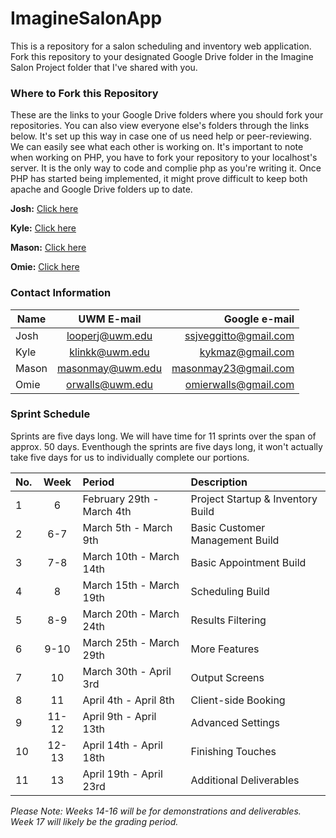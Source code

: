# ImagineSalonApp
This is a repository for a salon scheduling and inventory web application. Fork this repository to your designated Google Drive folder in the Imagine Salon Project folder that I've shared with you. 

### Where to Fork this Repository
These are the links to your Google Drive folders where you should fork your repositories. You can also view everyone else's folders through the links below. It's set up this way in case one of us need help or peer-reviewing. We can easily see what each other is working on. It's important to note when working on PHP, you have to fork your repository to your localhost's server. It is the only way to code and complie php as you're writing it. Once PHP has started being implemented, it might prove difficult to keep both apache and Google Drive folders up to date. 

**Josh:**  [Click here](https://drive.google.com/open?id=0B-j9IeoToBudNUd6TlZfaVNXblU)

**Kyle:**  [Click here](https://drive.google.com/open?id=0B-j9IeoToBudbzRteVFJaVIxT0U)

**Mason:** [Click here](https://drive.google.com/open?id=0B-j9IeoToBudOVVOa3B3aWY5SVE)

**Omie:**  [Click here](https://drive.google.com/open?id=0B-j9IeoToBudVDNqYlFNaC1vMTA)

### Contact Information

| Name   | UWM E-mail       | Google e-mail         |
| ------ |:----------------:| ---------------------:|
| Josh   | looperj@uwm.edu  | ssjveggitto@gmail.com |
| Kyle   | klinkk@uwm.edu   | kykmaz@gmail.com      |
| Mason  | masonmay@uwm.edu | masonmay23@gmail.com  |
| Omie   | orwalls@uwm.edu  | omierwalls@gmail.com  |

### Sprint Schedule

Sprints are five days long. We will have time for 11 sprints over the span of approx. 50 days. Eventhough the sprints are five days long, it won't actually take five days for us to individually complete our portions. 

| No. | Week | Period                    | Description 
| --- |:---: | :------------------------ | :-------------------------------- |
| 1   | 6    | February 29th - March 4th | Project Startup & Inventory Build |
| 2   | 6-7  | March 5th  - March 9th    | Basic Customer Management Build   |
| 3   | 7-8  | March 10th - March 14th   | Basic Appointment Build           |
| 4   | 8    | March 15th - March 19th   | Scheduling Build                  |
| 5   | 8-9  | March 20th - March 24th   | Results Filtering                 |
| 6   | 9-10 | March 25th - March 29th   | More Features                     |
| 7   | 10   | March 30th - April 3rd    | Output Screens                    |
| 8   | 11   | April 4th  - April 8th    | Client-side Booking               |
| 9   | 11-12| April 9th  - April 13th   | Advanced Settings                 |
| 10  | 12-13| April 14th - April 18th   | Finishing Touches                 |
| 11  | 13   | April 19th - April 23rd   | Additional Deliverables           |

*Please Note: Weeks 14-16 will be for demonstrations and deliverables. Week 17 will likely be the grading period.*
